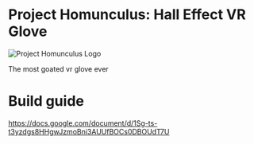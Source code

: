 # Project Homunculus: Hall Effect VR Glove

![Project Homunculus Logo](homunculus.png)

The most goated vr glove ever 

# Build guide

https://docs.google.com/document/d/1Sg-ts-t3yzdgs8HHgwJzmoBni3AUUfBOCs0DBOUdT7U